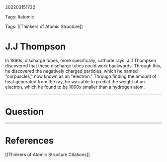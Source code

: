 202203151722

Tags: #atomic

Tags: [[Thinkers of Atomic Structure]]

# J.J Thompson
In 1890s, discharge tubes, more specifically, cathode rays. J.J Thompson discovered that these discharge tubes could work backwards.
Through this, he discovered the negatively charged particles, which he named "corpuscles," now known as an "electron."
Through finding the amount of heat generated from the ray, he was able to predict the weight of an electron, which he found to be 1000x smaller than a hydrogen atom. 

---
# Question


---
# References
[[Thinkers of Atomic Structure Citations]]